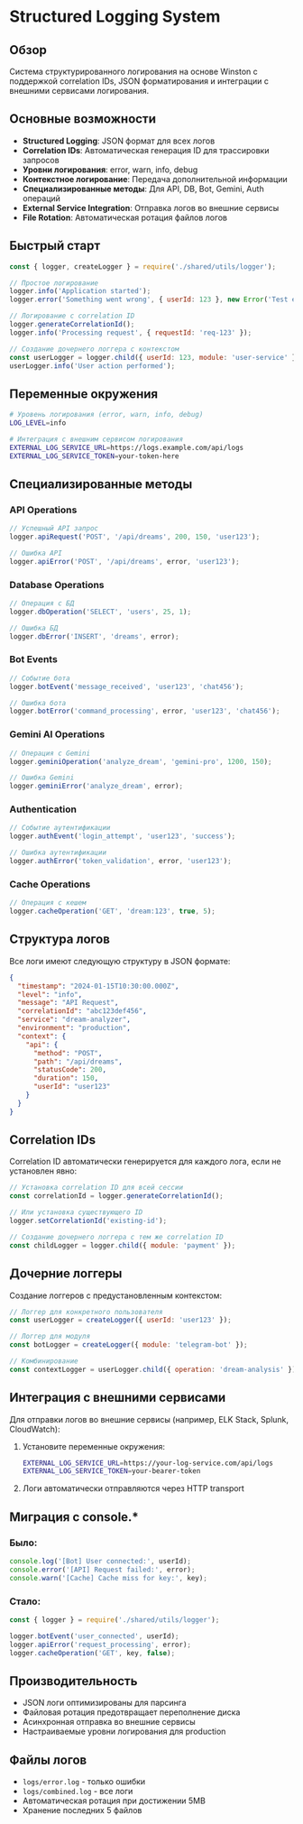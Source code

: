 # Structured Logging System

## Обзор

Система структурированного логирования на основе Winston с поддержкой correlation IDs, JSON форматирования и интеграции с внешними сервисами логирования.

## Основные возможности

- **Structured Logging**: JSON формат для всех логов
- **Correlation IDs**: Автоматическая генерация ID для трассировки запросов
- **Уровни логирования**: error, warn, info, debug
- **Контекстное логирование**: Передача дополнительной информации
- **Специализированные методы**: Для API, DB, Bot, Gemini, Auth операций
- **External Service Integration**: Отправка логов во внешние сервисы
- **File Rotation**: Автоматическая ротация файлов логов

## Быстрый старт

```javascript
const { logger, createLogger } = require('./shared/utils/logger');

// Простое логирование
logger.info('Application started');
logger.error('Something went wrong', { userId: 123 }, new Error('Test error'));

// Логирование с correlation ID
logger.generateCorrelationId();
logger.info('Processing request', { requestId: 'req-123' });

// Создание дочернего логгера с контекстом
const userLogger = logger.child({ userId: 123, module: 'user-service' });
userLogger.info('User action performed');
```

## Переменные окружения

```bash
# Уровень логирования (error, warn, info, debug)
LOG_LEVEL=info

# Интеграция с внешним сервисом логирования
EXTERNAL_LOG_SERVICE_URL=https://logs.example.com/api/logs
EXTERNAL_LOG_SERVICE_TOKEN=your-token-here
```

## Специализированные методы

### API Operations
```javascript
// Успешный API запрос
logger.apiRequest('POST', '/api/dreams', 200, 150, 'user123');

// Ошибка API
logger.apiError('POST', '/api/dreams', error, 'user123');
```

### Database Operations
```javascript
// Операция с БД
logger.dbOperation('SELECT', 'users', 25, 1);

// Ошибка БД
logger.dbError('INSERT', 'dreams', error);
```

### Bot Events
```javascript
// Событие бота
logger.botEvent('message_received', 'user123', 'chat456');

// Ошибка бота
logger.botError('command_processing', error, 'user123', 'chat456');
```

### Gemini AI Operations
```javascript
// Операция с Gemini
logger.geminiOperation('analyze_dream', 'gemini-pro', 1200, 150);

// Ошибка Gemini
logger.geminiError('analyze_dream', error);
```

### Authentication
```javascript
// Событие аутентификации
logger.authEvent('login_attempt', 'user123', 'success');

// Ошибка аутентификации
logger.authError('token_validation', error, 'user123');
```

### Cache Operations
```javascript
// Операция с кешем
logger.cacheOperation('GET', 'dream:123', true, 5);
```

## Структура логов

Все логи имеют следующую структуру в JSON формате:

```json
{
  "timestamp": "2024-01-15T10:30:00.000Z",
  "level": "info",
  "message": "API Request",
  "correlationId": "abc123def456",
  "service": "dream-analyzer",
  "environment": "production",
  "context": {
    "api": {
      "method": "POST",
      "path": "/api/dreams",
      "statusCode": 200,
      "duration": 150,
      "userId": "user123"
    }
  }
}
```

## Correlation IDs

Correlation ID автоматически генерируется для каждого лога, если не установлен явно:

```javascript
// Установка correlation ID для всей сессии
const correlationId = logger.generateCorrelationId();

// Или установка существующего ID
logger.setCorrelationId('existing-id');

// Создание дочернего логгера с тем же correlation ID
const childLogger = logger.child({ module: 'payment' });
```

## Дочерние логгеры

Создание логгеров с предустановленным контекстом:

```javascript
// Логгер для конкретного пользователя
const userLogger = createLogger({ userId: 'user123' });

// Логгер для модуля
const botLogger = createLogger({ module: 'telegram-bot' });

// Комбинирование
const contextLogger = userLogger.child({ operation: 'dream-analysis' });
```

## Интеграция с внешними сервисами

Для отправки логов во внешние сервисы (например, ELK Stack, Splunk, CloudWatch):

1. Установите переменные окружения:
   ```bash
   EXTERNAL_LOG_SERVICE_URL=https://your-log-service.com/api/logs
   EXTERNAL_LOG_SERVICE_TOKEN=your-bearer-token
   ```

2. Логи автоматически отправляются через HTTP transport

## Миграция с console.*

### Было:
```javascript
console.log('[Bot] User connected:', userId);
console.error('[API] Request failed:', error);
console.warn('[Cache] Cache miss for key:', key);
```

### Стало:
```javascript
const { logger } = require('./shared/utils/logger');

logger.botEvent('user_connected', userId);
logger.apiError('request_processing', error);
logger.cacheOperation('GET', key, false);
```

## Производительность

- JSON логи оптимизированы для парсинга
- Файловая ротация предотвращает переполнение диска
- Асинхронная отправка во внешние сервисы
- Настраиваемые уровни логирования для production

## Файлы логов

- `logs/error.log` - только ошибки
- `logs/combined.log` - все логи
- Автоматическая ротация при достижении 5MB
- Хранение последних 5 файлов